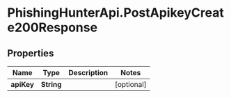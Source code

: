 # PhishingHunterApi.PostApikeyCreate200Response

## Properties

Name | Type | Description | Notes
------------ | ------------- | ------------- | -------------
**apiKey** | **String** |  | [optional] 


